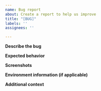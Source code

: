 ```yaml
---
name: Bug report
about: Create a report to help us improve
title: "[BUG]"
labels: ''
assignees: ''

---
```


**Describe the bug**
<!-- A clear and concise description of what the bug is. ->

**To Reproduce**
<!-- Steps to reproduce the behavior -->

**Expected behavior**
<!-- A clear and concise description of what you expected to happen -->

**Screenshots**
<!-- If applicable, add screenshots to help explain your problem -->

**Environment information (if applicable)**

**Additional context**
<!-- Add any other context about the problem here. -->
